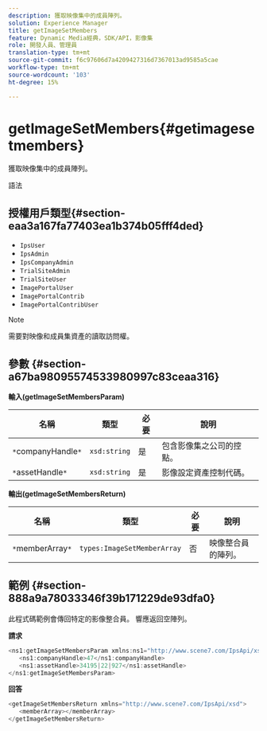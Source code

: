 ```yaml
---
description: 獲取映像集中的成員陣列。
solution: Experience Manager
title: getImageSetMembers
feature: Dynamic Media經典，SDK/API，影像集
role: 開發人員、管理員
translation-type: tm+mt
source-git-commit: f6c97606d7a4209427316d7367013ad9585a5cae
workflow-type: tm+mt
source-wordcount: '103'
ht-degree: 15%

---
```



# getImageSetMembers{#getimagesetmembers}

獲取映像集中的成員陣列。

語法

## 授權用戶類型{#section-eaa3a167fa77403ea1b374b05fff4ded}

* `IpsUser`
* `IpsAdmin`
* `IpsCompanyAdmin`
* `TrialSiteAdmin`
* `TrialSiteUser`
* `ImagePortalUser`
* `ImagePortalContrib`
* `ImagePortalContribUser`

>[!NOTE]
>
>需要對映像和成員集資產的讀取訪問權。

## 參數 {#section-a67ba98095574533980997c83ceaa316}

**輸入(getImageSetMembersParam)**

| 名稱 | 類型 | 必要 | 說明 |
|---|---|---|---|
| `*`companyHandle`*` | `xsd:string` | 是 | 包含影像集之公司的控點。 |
| `*`assetHandle`*` | `xsd:string` | 是 | 影像設定資產控制代碼。 |

**輸出(getImageSetMembersReturn)**

| 名稱 | 類型 | 必要 | 說明 |
|---|---|---|---|
| `*`memberArray`*` | `types:ImageSetMemberArray` | 否 | 映像整合員的陣列。 |

## 範例 {#section-888a9a78033346f39b171229de93dfa0}

此程式碼範例會傳回特定的影像整合員。 響應返回空陣列。

**請求**

```java
<ns1:getImageSetMembersParam xmlns:ns1="http://www.scene7.com/IpsApi/xsd">
   <ns1:companyHandle>47</ns1:companyHandle>
   <ns1:assetHandle>34195|22|927</ns1:assetHandle>
</ns1:getImageSetMembersParam>
```

**回答**

```java
<getImageSetMembersReturn xmlns="http://www.scene7.com/IpsApi/xsd">
   <memberArray></memberArray>
</getImageSetMembersReturn>
```

